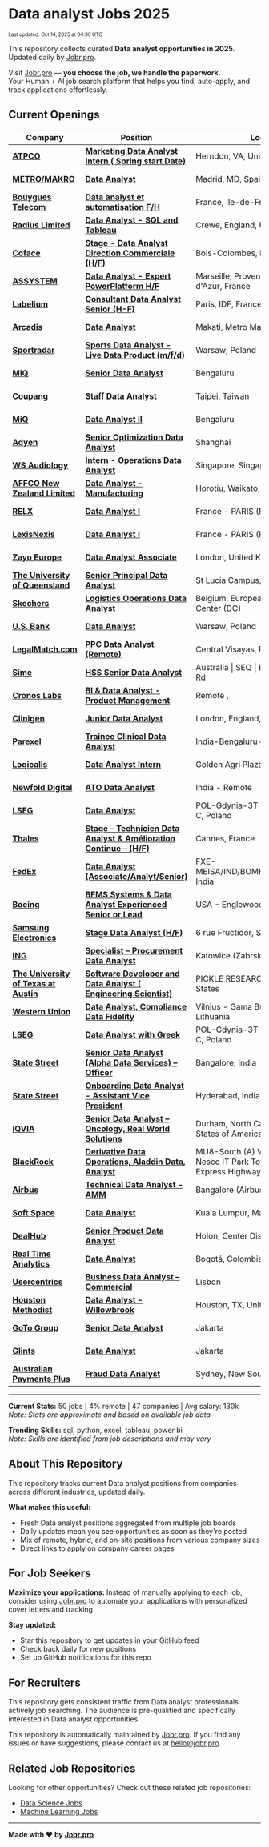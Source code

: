 <!-- prettier-ignore-start -->
# Data analyst Jobs 2025

<sub><small>Last updated: Oct 14, 2025 at 04:30 UTC</small></sub>

This repository collects curated **Data analyst opportunities in 2025**.  
Updated daily by [Jobr.pro](https://jobr.pro?utm_source=github&utm_medium=repo&utm_campaign=github-data-analyst-jobs).

Visit [Jobr.pro](https://jobr.pro?utm_source=github&utm_medium=repo&utm_campaign=github-data-analyst-jobs) — **you choose the job, we handle the paperwork**.  
Your Human + AI job search platform that helps you find, auto-apply, and track applications effortlessly.

## Current Openings

| Company | Position | Location | Type | Date |
| ------- | -------- | -------- | ---- | ------ |
| **[ATPCO](https://www.atpco.net)** | **[Marketing Data Analyst Intern ( Spring start Date)](https://jobr.pro/job/30133537/marketing-data-analyst-intern-spring-start-date?utm_source=github&utm_medium=repo&utm_campaign=github-data-analyst-jobs)** | Herndon, VA, United States | On Site | Oct 13 |
| **[METRO/MAKRO](https://www.metroag.de/)** | **[Data Analyst](https://jobr.pro/job/30133560/data-analyst?utm_source=github&utm_medium=repo&utm_campaign=github-data-analyst-jobs)** | Madrid, MD, Spain | On Site | Oct 13 |
| **[Bouygues Telecom](https://www.bouyguestelecom.fr/)** | **[Data analyst et automatisation F/H](https://jobr.pro/job/30124191/data-analyst-et-automatisation-fh?utm_source=github&utm_medium=repo&utm_campaign=github-data-analyst-jobs)** | France, Ile-de-France | On Site | Oct 13 |
| **[Radius Limited](https://www.radius.com/)** | **[Data Analyst - SQL and Tableau](https://jobr.pro/job/30133564/data-analyst-sql-and-tableau?utm_source=github&utm_medium=repo&utm_campaign=github-data-analyst-jobs)** | Crewe, England, United Kingdom | On Site | Oct 13 |
| **[Coface](https://www.coface.com)** | **[Stage - Data Analyst Direction Commerciale (H/F)](https://jobr.pro/job/30096081/stage-data-analyst-direction-commerciale-hf?utm_source=github&utm_medium=repo&utm_campaign=github-data-analyst-jobs)** | Bois-Colombes, IDF, France | On Site | Oct 13 |
| **[ASSYSTEM](https://www.assystem.com)** | **[Data Analyst - Expert PowerPlatform H/F](https://jobr.pro/job/30095949/data-analyst-expert-powerplatform-hf?utm_source=github&utm_medium=repo&utm_campaign=github-data-analyst-jobs)** | Marseille, Provence-Alpes-Côte d'Azur, France | On Site | Oct 13 |
| **[Labelium](https://www.labelium.com)** | **[Consultant Data Analyst Senior (H-F)](https://jobr.pro/job/30096096/consultant-data-analyst-senior-h-f?utm_source=github&utm_medium=repo&utm_campaign=github-data-analyst-jobs)** | Paris, IDF, France | On Site | Oct 13 |
| **[Arcadis](https://www.arcadis.com/)** | **[Data Analyst](https://jobr.pro/job/30094511/data-analyst?utm_source=github&utm_medium=repo&utm_campaign=github-data-analyst-jobs)** | Makati, Metro Manila, Philippines | On Site | Oct 13 |
| **[Sportradar](https://sportradar.com/)** | **[Sports Data Analyst - Live Data Product (m/f/d)](https://jobr.pro/job/30096121/sports-data-analyst-live-data-product-mfd?utm_source=github&utm_medium=repo&utm_campaign=github-data-analyst-jobs)** | Warsaw, Poland | On Site | Oct 13 |
| **[MiQ](https://www.wearemiq.com/)** | **[Senior Data Analyst](https://jobr.pro/job/30082608/senior-data-analyst?utm_source=github&utm_medium=repo&utm_campaign=github-data-analyst-jobs)** | Bengaluru | On Site | Oct 13 |
| **[Coupang](https://www.coupang.com/)** | **[Staff Data Analyst](https://jobr.pro/job/30082695/staff-data-analyst?utm_source=github&utm_medium=repo&utm_campaign=github-data-analyst-jobs)** | Taipei, Taiwan | On Site | Oct 13 |
| **[MiQ](https://www.wearemiq.com/)** | **[Data Analyst II](https://jobr.pro/job/30082606/data-analyst-ii?utm_source=github&utm_medium=repo&utm_campaign=github-data-analyst-jobs)** | Bengaluru | On Site | Oct 13 |
| **[Adyen](https://www.adyen.com/)** | **[Senior Optimization Data Analyst](https://jobr.pro/job/30077186/senior-optimization-data-analyst?utm_source=github&utm_medium=repo&utm_campaign=github-data-analyst-jobs)** | Shanghai | On Site | Oct 13 |
| **[WS Audiology](https://www.wsa.com)** | **[Intern - Operations Data Analyst](https://jobr.pro/job/30096012/intern-operations-data-analyst?utm_source=github&utm_medium=repo&utm_campaign=github-data-analyst-jobs)** | Singapore, Singapore | On Site | Oct 13 |
| **[AFFCO New Zealand Limited](https://www.affco.co.nz)** | **[Data Analyst - Manufacturing](https://jobr.pro/job/30082431/data-analyst-manufacturing?utm_source=github&utm_medium=repo&utm_campaign=github-data-analyst-jobs)** | Horotiu, Waikato, New Zealand | On Site | Oct 13 |
| **[RELX](https://www.relx.com/)** | **[Data Analyst I](https://jobr.pro/job/30090735/data-analyst-i?utm_source=github&utm_medium=repo&utm_campaign=github-data-analyst-jobs)** | France - PARIS (RUE DE JAVEL) | On Site | Oct 13 |
| **[LexisNexis](https://www.lexisnexis.com/)** | **[Data Analyst I](https://jobr.pro/job/30090642/data-analyst-i?utm_source=github&utm_medium=repo&utm_campaign=github-data-analyst-jobs)** | France - PARIS (RUE DE JAVEL) | On Site | Oct 13 |
| **[Zayo Europe](https://www.zayo.com/)** | **[Data Analyst Associate](https://jobr.pro/job/30088424/data-analyst-associate?utm_source=github&utm_medium=repo&utm_campaign=github-data-analyst-jobs)** | London, United Kingdom | On Site | Oct 13 |
| **[The University of Queensland](https://uq.edu.au/)** | **[Senior Principal Data Analyst](https://jobr.pro/job/30101800/senior-principal-data-analyst?utm_source=github&utm_medium=repo&utm_campaign=github-data-analyst-jobs)** | St Lucia Campus, Australia | On Site | Oct 13 |
| **[Skechers](https://about.skechers.com/)** | **[Logistics Operations Data Analyst](https://jobr.pro/job/30103517/logistics-operations-data-analyst?utm_source=github&utm_medium=repo&utm_campaign=github-data-analyst-jobs)** | Belgium: European Distribution Center (DC) | On Site | Oct 13 |
| **[U.S. Bank](https://www.usbank.com/)** | **[Data Analyst](https://jobr.pro/job/30097962/data-analyst?utm_source=github&utm_medium=repo&utm_campaign=github-data-analyst-jobs)** | Warsaw, Poland | On Site | Oct 13 |
| **[LegalMatch.com](https://legalmatch.com)** | **[PPC Data Analyst (Remote)](https://jobr.pro/job/30103705/ppc-data-analyst-remote?utm_source=github&utm_medium=repo&utm_campaign=github-data-analyst-jobs)** | Central Visayas, Philippines - Remote | Remote | Oct 13 |
| **[Sime](https://www.sime.com/)** | **[HSS Senior Data Analyst](https://jobr.pro/job/30087963/hss-senior-data-analyst?utm_source=github&utm_medium=repo&utm_campaign=github-data-analyst-jobs)** | Australia \| SEQ \| Brisbane - 98 Kerry Rd | On Site | Oct 13 |
| **[Cronos Labs](https://cronos.org/)** | **[BI & Data Analyst - Product Management](https://jobr.pro/job/30087713/bi-data-analyst-product-management?utm_source=github&utm_medium=repo&utm_campaign=github-data-analyst-jobs)** | Remote , | Remote | Oct 13 |
| **[Clinigen](https://www.clinigengroup.com/)** | **[Junior Data Analyst](https://jobr.pro/job/30094855/junior-data-analyst?utm_source=github&utm_medium=repo&utm_campaign=github-data-analyst-jobs)** | London, England, United Kingdom | On Site | Oct 13 |
| **[Parexel](https://www.parexel.com/)** | **[Trainee Clinical Data Analyst](https://jobr.pro/job/30117996/trainee-clinical-data-analyst?utm_source=github&utm_medium=repo&utm_campaign=github-data-analyst-jobs)** | India-Bengaluru-Remote | On Site | Oct 13 |
| **[Logicalis](https://www.logicalis.com/)** | **[Data Analyst Intern](https://jobr.pro/job/30123751/data-analyst-intern?utm_source=github&utm_medium=repo&utm_campaign=github-data-analyst-jobs)** | Golden Agri Plaza, SG, Singapore | On Site | Oct 13 |
| **[Newfold Digital](https://newfold.com/)** | **[ATO Data Analyst](https://jobr.pro/job/30119887/ato-data-analyst?utm_source=github&utm_medium=repo&utm_campaign=github-data-analyst-jobs)** | India - Remote | On Site | Oct 13 |
| **[LSEG](https://www.lseg.com/)** | **[Data Analyst](https://jobr.pro/job/30119584/data-analyst?utm_source=github&utm_medium=repo&utm_campaign=github-data-analyst-jobs)** | POL-Gdynia-3T Office Park, Tower C, Poland | On Site | Oct 13 |
| **[Thales](https://www.thalesgroup.com/)** | **[Stage – Technicien Data Analyst & Amélioration Continue – (H/F)](https://jobr.pro/job/30123526/stage-technicien-data-analyst-amelioration-continue-hf?utm_source=github&utm_medium=repo&utm_campaign=github-data-analyst-jobs)** | Cannes, France | On Site | Oct 13 |
| **[FedEx](https://www.fedex.com/)** | **[Data Analyst (Associate/Analyt/Senior)](https://jobr.pro/job/30106910/data-analyst-associateanalytsenior?utm_source=github&utm_medium=repo&utm_campaign=github-data-analyst-jobs)** | FXE-MEISA/IND/BOMHQ/BOMHQ/Mumbai, India | On Site | Oct 13 |
| **[Boeing](https://www.boeing.com/)** | **[BFMS Systems & Data Analyst Experienced Senior or Lead](https://jobr.pro/job/30132717/bfms-systems-data-analyst-experienced-senior-or-lead?utm_source=github&utm_medium=repo&utm_campaign=github-data-analyst-jobs)** | USA - Englewood, CO, United States | On Site | Oct 13 |
| **[Samsung Electronics](https://www.samsung.com/)** | **[Stage Data Analyst (H/F)](https://jobr.pro/job/30132517/stage-data-analyst-hf?utm_source=github&utm_medium=repo&utm_campaign=github-data-analyst-jobs)** | 6 rue Fructidor, Saint-Ouen, France | On Site | Oct 13 |
| **[ING](https://www.ing.com/)** | **[Specialist – Procurement Data Analyst](https://jobr.pro/job/30132177/specialist-procurement-data-analyst?utm_source=github&utm_medium=repo&utm_campaign=github-data-analyst-jobs)** | Katowice (Zabrska 19), Poland | On Site | Oct 13 |
| **[The University of Texas at Austin](https://www.utexas.edu/)** | **[Software Developer and Data Analyst ( Engineering Scientist)](https://jobr.pro/job/30131711/software-developer-and-data-analyst-engineering-scientist?utm_source=github&utm_medium=repo&utm_campaign=github-data-analyst-jobs)** | PICKLE RESEARCH CAMPUS, United States | On Site | Oct 13 |
| **[Western Union](https://www.westernunion.com/)** | **[Data Analyst, Compliance Data Fidelity](https://jobr.pro/job/30127459/data-analyst-compliance-data-fidelity?utm_source=github&utm_medium=repo&utm_campaign=github-data-analyst-jobs)** | Vilnius - Gama Business Center, Lithuania | On Site | Oct 13 |
| **[LSEG](https://www.lseg.com/)** | **[Data Analyst with Greek](https://jobr.pro/job/30119597/data-analyst-with-greek?utm_source=github&utm_medium=repo&utm_campaign=github-data-analyst-jobs)** | POL-Gdynia-3T Office Park, Tower C, Poland | On Site | Oct 13 |
| **[State Street](https://www.statestreet.com/)** | **[Senior Data Analyst (Alpha Data Services) – Officer](https://jobr.pro/job/30125049/senior-data-analyst-alpha-data-services-officer?utm_source=github&utm_medium=repo&utm_campaign=github-data-analyst-jobs)** | Bangalore, India | On Site | Oct 13 |
| **[State Street](https://www.statestreet.com/)** | **[Onboarding Data Analyst - Assistant Vice President](https://jobr.pro/job/30124993/onboarding-data-analyst-assistant-vice-president?utm_source=github&utm_medium=repo&utm_campaign=github-data-analyst-jobs)** | Hyderabad, India | On Site | Oct 13 |
| **[IQVIA](https://www.iqvia.com/)** | **[Senior Data Analyst – Oncology, Real World Solutions](https://jobr.pro/job/30133173/senior-data-analyst-oncology-real-world-solutions?utm_source=github&utm_medium=repo&utm_campaign=github-data-analyst-jobs)** | Durham, North Carolina, United States of America | On Site | Oct 13 |
| **[BlackRock](https://www.blackrock.com/)** | **[Derivative Data Operations, Aladdin Data, Analyst](https://jobr.pro/job/30132993/derivative-data-operations-aladdin-data-analyst?utm_source=github&utm_medium=repo&utm_campaign=github-data-analyst-jobs)** | MU8-South (A) Wing, 7-10 Floor, Nesco IT Park Tower 4, Western Express Highway, Mumbai, India | On Site | Oct 13 |
| **[Airbus](https://www.airbus.com/)** | **[Technical Data Analyst - AMM](https://jobr.pro/job/30134595/technical-data-analyst-amm?utm_source=github&utm_medium=repo&utm_campaign=github-data-analyst-jobs)** | Bangalore (Airbus), India | On Site | Oct 13 |
| **[Soft Space](https://www.softspace.com.my/)** | **[Data Analyst](https://jobr.pro/job/30109509/data-analyst?utm_source=github&utm_medium=repo&utm_campaign=github-data-analyst-jobs)** | Kuala Lumpur, Malaysia | On Site | Oct 12 |
| **[DealHub](https://dealhub.io/)** | **[Senior Product Data Analyst](https://jobr.pro/job/30106878/senior-product-data-analyst?utm_source=github&utm_medium=repo&utm_campaign=github-data-analyst-jobs)** | Holon, Center District, IL | On Site | Oct 12 |
| **[Real Time Analytics](https://realtimeanalyticsus.com/)** | **[Data Analyst](https://jobr.pro/job/30093454/data-analyst?utm_source=github&utm_medium=repo&utm_campaign=github-data-analyst-jobs)** | Bogotá, Colombia | On Site | Oct 12 |
| **[Usercentrics](https://usercentrics.com/)** | **[Business Data Analyst – Commercial](https://jobr.pro/job/30087904/business-data-analyst-commercial?utm_source=github&utm_medium=repo&utm_campaign=github-data-analyst-jobs)** | Lisbon | On Site | Oct 12 |
| **[Houston Methodist](https://www.houstonmethodist.org/)** | **[Data Analyst - Willowbrook](https://jobr.pro/job/30085687/data-analyst-willowbrook?utm_source=github&utm_medium=repo&utm_campaign=github-data-analyst-jobs)** | Houston, TX, United States | On Site | Oct 12 |
| **[GoTo Group](https://www.gotocompany.com/)** | **[Senior Data Analyst](https://jobr.pro/job/30077735/senior-data-analyst?utm_source=github&utm_medium=repo&utm_campaign=github-data-analyst-jobs)** | Jakarta | On Site | Oct 12 |
| **[Glints](https://glints.com/)** | **[Data Analyst](https://jobr.pro/job/30077569/data-analyst?utm_source=github&utm_medium=repo&utm_campaign=github-data-analyst-jobs)** | Jakarta | On Site | Oct 12 |
| **[Australian Payments Plus](https://www.auspayplus.com.au/)** | **[Fraud Data Analyst](https://jobr.pro/job/30092347/fraud-data-analyst?utm_source=github&utm_medium=repo&utm_campaign=github-data-analyst-jobs)** | Sydney, New South Wales, Australia | On Site | Oct 12 |

---

**Current Stats:** 50 jobs | 4% remote | 47 companies | Avg salary: 130k  
_Note: Stats are approximate and based on available job data_

**Trending Skills:** sql, python, excel, tableau, power bi  
_Note: Skills are identified from job descriptions and may vary_

## About This Repository

This repository tracks current Data analyst positions from companies across different industries, updated daily.

**What makes this useful:**

- Fresh Data analyst positions aggregated from multiple job boards
- Daily updates mean you see opportunities as soon as they're posted
- Mix of remote, hybrid, and on-site positions from various company sizes
- Direct links to apply on company career pages

## For Job Seekers

**Maximize your applications:** Instead of manually applying to each job, consider using [Jobr.pro](https://jobr.pro?utm_source=github&utm_medium=repo&utm_campaign=github-data-analyst-jobs) to automate your applications with personalized cover letters and tracking.

**Stay updated:**

- Star this repository to get updates in your GitHub feed
- Check back daily for new positions
- Set up GitHub notifications for this repo

## For Recruiters

This repository gets consistent traffic from Data analyst professionals actively job searching. The audience is pre-qualified and specifically interested in Data analyst opportunities.

This repository is automatically maintained by [Jobr.pro](https://jobr.pro?utm_source=github&utm_medium=repo&utm_campaign=github-data-analyst-jobs). If you find any issues or have suggestions, please contact us at hello@jobr.pro.

## Related Job Repositories

Looking for other opportunities? Check out these related job repositories:

- [Data Science Jobs](https://github.com/jobs-jobr-pro/Data-Science-Jobs)
- [Machine Learning Jobs](https://github.com/jobs-jobr-pro/Machine-Learning-Jobs)



---

**Made with ❤️ by [Jobr.pro](https://jobr.pro?utm_source=github&utm_medium=repo&utm_campaign=github-data-analyst-jobs)**
<!-- prettier-ignore-end -->
